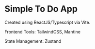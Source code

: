# Simple To Do App

Created using ReactJS/Typescript via Vite.

Frontend Tools: TailwindCSS, Mantine

State Management: Zustand
